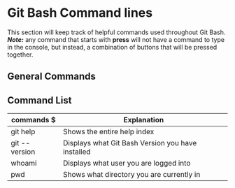 # Git Bash Command lines

This section will keep track of helpful commands used throughout Git Bash.
***Note:*** any command that starts with **press** will not have a command to type in the console, but instead, a combination of buttons that will be pressed together.
 
 ## General Commands

## Command List

|                commands  $                   |                   Explanation                              |
|----------------------------------------------|------------------------------------------------------------|
|git help                                      |    Shows the entire help index                             |
|git -- version                                |    Displays what Git Bash Version you have installed       |
|whoami                                        |    Displays what user you are logged into                  |
|pwd                                           |    Shows what directory you are currently in               |
